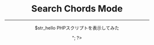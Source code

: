 <html lang="ja">
  <head>
    <meta charset="UTF-8">
  </head>
  <body>
    <div align="center">
<h1><?php echo "タイトルだよ〜"; ?></h1>
      <h1>Search Chords Mode</h1>
      <hr size="2" width="90%" align="center" color="blue">
<?php 
$str_hello = "HTML内で";
echo "<p> $str_hello PHPスクリプトを表示してみた</p>";
 ?>
    </div>
  </body>
</html>
